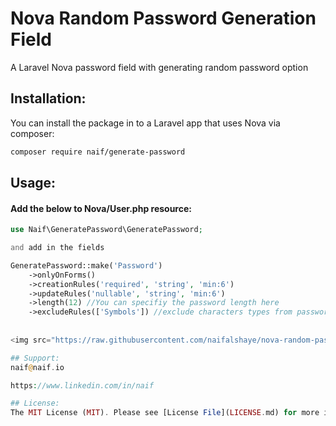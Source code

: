 # Nova Random Password Generation Field
A Laravel Nova password field with generating random password option
 
## Installation:

You can install the package in to a Laravel app that uses Nova via composer:

```bash
composer require naif/generate-password
```

## Usage:
<h4>Add the below to Nova/User.php resource:</h4>



```php
use Naif\GeneratePassword\GeneratePassword;

and add in the fields

GeneratePassword::make('Password')
    ->onlyOnForms()
    ->creationRules('required', 'string', 'min:6')
    ->updateRules('nullable', 'string', 'min:6')
    ->length(12) //You can specifiy the password length here
    ->excludeRules(['Symbols']) //exclude characters types from password (Symbols, Numbers. Uppercase, Lowercase), do not call method to include all types
  
    
<img src="https://raw.githubusercontent.com/naifalshaye/nova-random-password-generation/master/screenshots/screen.gif" width="700">

## Support:
naif@naif.io

https://www.linkedin.com/in/naif

## License:
The MIT License (MIT). Please see [License File](LICENSE.md) for more information.
